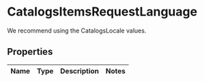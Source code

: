 

# CatalogsItemsRequestLanguage

We recommend using the CatalogsLocale values.

## Properties

Name | Type | Description | Notes
------------ | ------------- | ------------- | -------------



